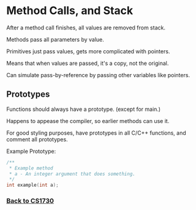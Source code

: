 # Method Calls, and Stack

After a method call finishes, all values are removed from stack.


Methods pass all parameters by value.

Primitives just pass values, gets more complicated with pointers.

Means that when values are passed, it's a copy, not the original.

Can simulate pass-by-reference by passing other variables like pointers.


## Prototypes

Functions should always have a prototype. (except for main.)

Happens to appease the compiler, so earlier methods can use it.

For good styling purposes, have prototypes in all C/C++ functions, and comment all prototypes.

Example Prototype:

```c
/**
 * Example method
 * a - An integer argument that does something.
 */
int example(int a);
```

### [Back to CS1730](%WEBPATH%/classes/cs1730/)